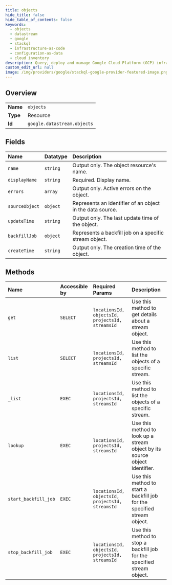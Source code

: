 ```yaml
---
title: objects
hide_title: false
hide_table_of_contents: false
keywords:
  - objects
  - datastream
  - google    
  - stackql
  - infrastructure-as-code
  - configuration-as-data
  - cloud inventory
description: Query, deploy and manage Google Cloud Platform (GCP) infrastructure and resources using SQL
custom_edit_url: null
image: /img/providers/google/stackql-google-provider-featured-image.png
---
```

  
    

## Overview
<table><tbody>
<tr><td><b>Name</b></td><td><code>objects</code></td></tr>
<tr><td><b>Type</b></td><td>Resource</td></tr>
<tr><td><b>Id</b></td><td><code>google.datastream.objects</code></td></tr>
</tbody></table>

## Fields
| Name | Datatype | Description |
|:-----|:---------|:------------|
| `name` | `string` | Output only. The object resource's name. |
| `displayName` | `string` | Required. Display name. |
| `errors` | `array` | Output only. Active errors on the object. |
| `sourceObject` | `object` | Represents an identifier of an object in the data source. |
| `updateTime` | `string` | Output only. The last update time of the object. |
| `backfillJob` | `object` | Represents a backfill job on a specific stream object. |
| `createTime` | `string` | Output only. The creation time of the object. |
## Methods
| Name | Accessible by | Required Params | Description |
|:-----|:--------------|:----------------|:------------|
| `get` | `SELECT` | `locationsId, objectsId, projectsId, streamsId` | Use this method to get details about a stream object. |
| `list` | `SELECT` | `locationsId, projectsId, streamsId` | Use this method to list the objects of a specific stream. |
| `_list` | `EXEC` | `locationsId, projectsId, streamsId` | Use this method to list the objects of a specific stream. |
| `lookup` | `EXEC` | `locationsId, projectsId, streamsId` | Use this method to look up a stream object by its source object identifier. |
| `start_backfill_job` | `EXEC` | `locationsId, objectsId, projectsId, streamsId` | Use this method to start a backfill job for the specified stream object. |
| `stop_backfill_job` | `EXEC` | `locationsId, objectsId, projectsId, streamsId` | Use this method to stop a backfill job for the specified stream object. |
